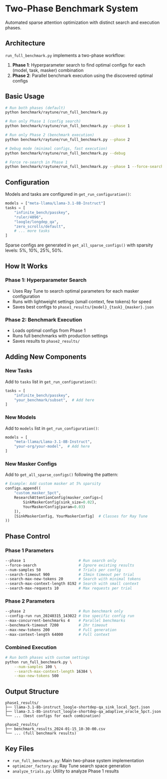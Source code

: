 # Two-Phase Benchmark System

Automated sparse attention optimization with distinct search and execution phases.

## Architecture

`run_full_benchmark.py` implements a two-phase workflow:

1. **Phase 1**: Hyperparameter search to find optimal configs for each (model, task, masker) combination
2. **Phase 2**: Parallel benchmark execution using the discovered optimal configs

## Basic Usage

```bash
# Run both phases (default)
python benchmark/raytune/run_full_benchmark.py

# Run only Phase 1 (config search)
python benchmark/raytune/run_full_benchmark.py --phase 1

# Run only Phase 2 (benchmark execution)  
python benchmark/raytune/run_full_benchmark.py --phase 2

# Debug mode (minimal configs, fast execution)
python benchmark/raytune/run_full_benchmark.py --debug

# Force re-search in Phase 1
python benchmark/raytune/run_full_benchmark.py --phase 1 --force-search
```

## Configuration

Models and tasks are configured in `get_run_configuration()`:

```python
models = ["meta-llama/Llama-3.1-8B-Instruct"]
tasks = [
    "infinite_bench/passkey",
    "ruler/4096", 
    "loogle/longdep_qa",
    "zero_scrolls/default",
    # ... more tasks
]
```

Sparse configs are generated in `get_all_sparse_configs()` with sparsity levels: 5%, 10%, 25%, 50%.

## How It Works

### Phase 1: Hyperparameter Search
- Uses Ray Tune to search optimal parameters for each masker configuration
- Runs with lightweight settings (small context, few tokens) for speed
- Saves best configs to `phase1_results/{model}_{task}_{masker}.json`

### Phase 2: Benchmark Execution  
- Loads optimal configs from Phase 1
- Runs full benchmarks with production settings
- Saves results to `phase2_results/`

## Adding New Components

### New Tasks
Add to `tasks` list in `get_run_configuration()`:
```python
tasks = [
    "infinite_bench/passkey",
    "your_benchmark/subset",  # Add here
]
```

### New Models
Add to `models` list in `get_run_configuration()`:
```python
models = [
    "meta-llama/Llama-3.1-8B-Instruct",
    "your-org/your-model",  # Add here
]
```

### New Masker Configs
Add to `get_all_sparse_configs()` following the pattern:
```python
# Example: Add custom masker at 5% sparsity
configs.append((
    "custom_masker_5pct",
    ResearchAttentionConfig(masker_configs=[
        SinkMaskerConfig(sink_size=0.02),
        YourMaskerConfig(param=0.03)
    ]),
    [SinkMaskerConfig, YourMaskerConfig]  # Classes for Ray Tune
))
```

## Phase Control

### Phase 1 Parameters
```bash
--phase 1                        # Run search only
--force-search                   # Ignore existing results
--num-samples 50                 # Trials per config
--search-timeout 900             # 15min timeout per trial
--search-max-new-tokens 20       # Search with minimal tokens
--search-max-context-length 8192 # Search with small context
--search-max-requests 10         # Max requests per trial
```

### Phase 2 Parameters
```bash
--phase 2                        # Run benchmark only
--config-run run_20240315_143022 # Use specific config run
--max-concurrent-benchmarks 4    # Parallel benchmarks
--benchmark-timeout 7200         # 2hr timeout
--max-new-tokens 200             # Full generation
--max-context-length 64000       # Full context
```

### Combined Execution
```bash
# Run both phases with custom settings
python run_full_benchmark.py \
    --num-samples 100 \
    --search-max-context-length 16384 \
    --max-new-tokens 500
```

## Output Structure

```
phase1_results/
├── llama-3.1-8b-instruct_loogle-shortdep-qa_sink_local_5pct.json
├── llama-3.1-8b-instruct_loogle-shortdep-qa_adaptive_oracle_5pct.json
└── ... (best configs for each combination)

phase2_results/
├── benchmark_results_2024-01-15_10-30-00.csv
└── ... (full benchmark results)
```

## Key Files
- `run_full_benchmark.py`: Main two-phase system implementation
- `optimizer_factory.py`: Ray Tune search space generation
- `analyze_trials.py`: Utility to analyze Phase 1 results
